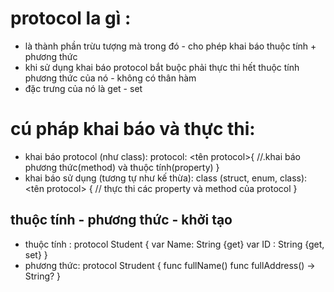 # protocol la gì : 
 - là thành phần trừu tượng mà trong đó - cho phép khai báo thuộc tính + phương thức
 - khi sử dụng khai báo protocol bắt buộc phải thực thi hết thuộc tính phương thức của nó - không có thân hàm
 - đặc trưng của nó là get - set 
 
 
# cú pháp khai báo và thực thi:
 - khai báo protocol (như class):
     protocol: <tên protocol>{
        //.khai báo phương thức(method) và thuộc tính(property)
      }
 - khai báo sử dụng (tương tự như kế thừa):
    class (struct, enum, class): <tên protocol> {
        // thực thi các property và method của protocol
     }
## thuộc tính - phương thức - khởi tạo
- thuộc tính :
    protocol Student {
        var Name: String {get}
        var ID : String {get, set}
    }
- phương thức: 
    protocol Strudent {
        func fullName()
        func fullAddress() -> String?
    }
